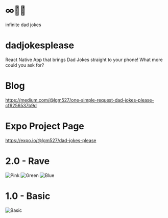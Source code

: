 # ∞👨💬
infinite dad jokes

# dadjokesplease
React Native App that brings Dad Jokes straight to your phone!
What more could you ask for?

# Blog
https://medium.com/@lgm527/one-simple-request-dad-jokes-please-cf6256537b9d

# Expo Project Page
https://expo.io/@lgm527/dad-jokes-please

# 2.0 - Rave
![Pink](https://github.com/lgm527/dadjokesplease/blob/master/assets/Screenshot_20191203-150336.png)
![Green](https://github.com/lgm527/dadjokesplease/blob/master/assets/Screenshot_20191203-150257.png)
![Blue](https://github.com/lgm527/dadjokesplease/blob/master/assets/Screenshot_20191203-150308.png)

# 1.0 - Basic
![Basic](https://github.com/lgm527/dadjokesplease/blob/master/assets/Screenshot_20191203-150215.png)
